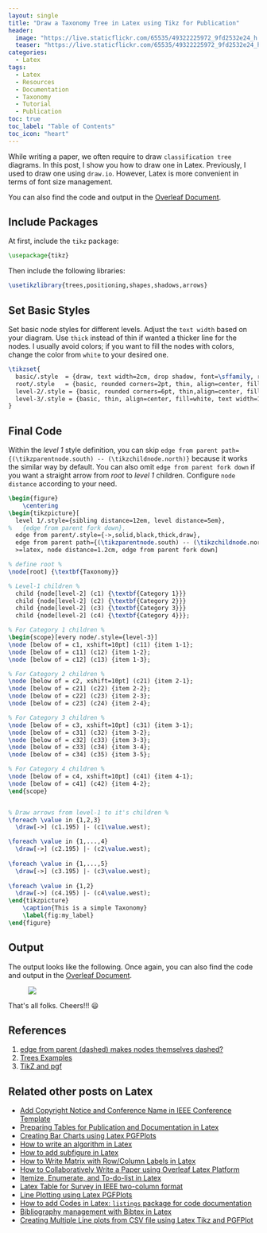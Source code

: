 ```yaml
---
layout: single
title: "Draw a Taxonomy Tree in Latex using Tikz for Publication"
header:
  image: "https://live.staticflickr.com/65535/49322225972_9fd2532e24_h.jpg"
  teaser: "https://live.staticflickr.com/65535/49322225972_9fd2532e24_h.jpg"
categories:
  - Latex
tags:
  - Latex
  - Resources
  - Documentation
  - Taxonomy
  - Tutorial
  - Publication
toc: true
toc_label: "Table of Contents"
toc_icon: "heart"
---
```


While writing a paper, we often require to draw `classification tree` diagrams. In this post, I show you how to draw one in Latex. Previously, I used to draw one using `draw.io`. However, Latex is more convenient in terms of font size management.

You can also find the code and output in the [Overleaf Document](https://www.overleaf.com/read/wmbhxwjqsvkc).

## Include Packages
At first, include the `tikz` package:
```latex
\usepackage{tikz}
```
Then include the following libraries:
```latex
\usetikzlibrary{trees,positioning,shapes,shadows,arrows}
```

## Set Basic Styles
Set basic node styles for different levels. Adjust the `text width` based on your diagram. Use `thick` instead of thin if wanted a thicker line for the nodes. I usually avoid colors; if you want to fill the nodes with colors, change the color from `white` to your desired one.
```latex
\tikzset{
  basic/.style  = {draw, text width=2cm, drop shadow, font=\sffamily, rectangle},
  root/.style   = {basic, rounded corners=2pt, thin, align=center, fill=white},
  level-2/.style = {basic, rounded corners=6pt, thin,align=center, fill=white, text width=3cm},
  level-3/.style = {basic, thin, align=center, fill=white, text width=1.8cm}
}
```

## Final Code
Within the _level 1_ style definition, you can skip  `edge from parent path={(\tikzparentnode.south) -- (\tikzchildnode.north)}` because it works the similar way by default. You can also omit `edge from parent fork down` if you want a straight arrow from _root_ to _level 1_ children. Configure `node distance` according to your need.

```latex
\begin{figure}
    \centering
\begin{tikzpicture}[
  level 1/.style={sibling distance=12em, level distance=5em},
%   {edge from parent fork down},
  edge from parent/.style={->,solid,black,thick,draw}, 
  edge from parent path={(\tikzparentnode.south) -- (\tikzchildnode.north)},
  >=latex, node distance=1.2cm, edge from parent fork down]

% define root %
\node[root] {\textbf{Taxonomy}}

% Level-1 children %
  child {node[level-2] (c1) {\textbf{Category 1}}}
  child {node[level-2] (c2) {\textbf{Category 2}}}
  child {node[level-2] (c3) {\textbf{Category 3}}}
  child {node[level-2] (c4) {\textbf{Category 4}}};

% For Category 1 children %
\begin{scope}[every node/.style={level-3}]
\node [below of = c1, xshift=10pt] (c11) {item 1-1};
\node [below of = c11] (c12) {item 1-2};
\node [below of = c12] (c13) {item 1-3};

% For Category 2 children %
\node [below of = c2, xshift=10pt] (c21) {item 2-1};
\node [below of = c21] (c22) {item 2-2};
\node [below of = c22] (c23) {item 2-3};
\node [below of = c23] (c24) {item 2-4};

% For Category 3 children %
\node [below of = c3, xshift=10pt] (c31) {item 3-1};
\node [below of = c31] (c32) {item 3-2};
\node [below of = c32] (c33) {item 3-3};
\node [below of = c33] (c34) {item 3-4};
\node [below of = c34] (c35) {item 3-5};

% For Category 4 children %
\node [below of = c4, xshift=10pt] (c41) {item 4-1};
\node [below of = c41] (c42) {item 4-2};
\end{scope}


% Draw arrows from level-1 to it's children %
\foreach \value in {1,2,3}
  \draw[->] (c1.195) |- (c1\value.west);

\foreach \value in {1,...,4}
  \draw[->] (c2.195) |- (c2\value.west);
  
\foreach \value in {1,...,5}
  \draw[->] (c3.195) |- (c3\value.west);
  
\foreach \value in {1,2}
  \draw[->] (c4.195) |- (c4\value.west);
\end{tikzpicture}
    \caption{This is a simple Taxonomy}
    \label{fig:my_label}
\end{figure}
```

## Output
The output looks like the following. 
Once again, you can also find the code and output in the [Overleaf Document](https://www.overleaf.com/read/wmbhxwjqsvkc).
<figure>
	<a href="https://live.staticflickr.com/65535/49322010141_7b08974351_h.jpg"><img src="https://live.staticflickr.com/65535/49322010141_7b08974351_h.jpg"></a>
</figure>

That's all folks. Cheers!!! :smiley:



## References
1. [edge from parent (dashed) makes nodes themselves dashed?](https://tex.stackexchange.com/questions/350252/edge-from-parentdashed-makes-nodes-themselves-dashed)
2. [Trees Examples](http://www.texample.net/tikz/examples/feature/trees/)
3. [TikZ and pgf](https://www.bu.edu/math/files/2013/08/tikzpgfmanual.pdf)


## Related other posts on Latex

* [Add Copyright Notice and Conference Name in IEEE Conference Template](https://shantoroy.com/latex/add-copyright-conference-name/)
* [Preparing Tables for Publication and Documentation in Latex](https://shantoroy.com/latex/how-to-create-tables-in-latex/)
* [Creating Bar Charts using Latex PGFPlots](https://shantoroy.com/latex/bar-plots-in-latex-pgfplot/)
* [How to write an algorithm in Latex](https://shantoroy.com/latex/how-to-write-algorithm-in-latex/)
* [How to add subfigure in Latex](https://shantoroy.com/latex/how-to-add-subfig-in-latex/)
* [How to Write Matrix with Row/Column Labels in Latex](https://shantoroy.com/latex/matrix-labeling-in-latex/)
* [How to Collaboratively Write a Paper using Overleaf Latex Platform](https://shantoroy.com/latex/how-to-collaborately-write-a-paper-using-latex-overleaf/)
* [Itemize, Enumerate, and To-do-list in Latex](https://shantoroy.com/latex/playing-with-latex-itemize-enumerate-fontawesome/)
* [Latex Table for Survey in IEEE two-column format](https://shantoroy.com/latex/latex-table-for-survey-ieee-template/)
* [Line Plotting using Latex PGFPlots](https://shantoroy.com/latex/how-to-draw-line-graph-using-pgfplots-latex/)
* [How to add Codes in Latex:  `listings`  package for code documentation](https://shantoroy.com/latex/how-to-add-codes-in-latex-listing-package/)
* [Bibliography management with Bibtex in Latex](https://shantoroy.com/latex/bibliography-management-with-bibtex/)
* [Creating Multiple Line plots from CSV file using Latex Tikz and PGFPlot](https://shantoroy.com/latex/multiple-line-plots-using-tikz-pgfplot/)
<!--stackedit_data:
eyJoaXN0b3J5IjpbNTI3MDYwMjIwLC0xMzQ5OTU5NjM4LC02Nz
MyMTUyODIsLTI2MDI4MzYzMCwtNTI2MjQzNjEsMjQ2OTQzMTA2
LDk5NjU2Nzk0NV19
-->
